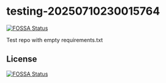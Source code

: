 # testing-20250710230015764
[![FOSSA Status](https://app.fossa.com/api/projects/git%2Bgithub.com%2Fkirogum%2Ftesting-20250710230015764.svg?type=shield)](https://app.fossa.com/projects/git%2Bgithub.com%2Fkirogum%2Ftesting-20250710230015764?ref=badge_shield)

Test repo with empty requirements.txt


## License
[![FOSSA Status](https://app.fossa.com/api/projects/git%2Bgithub.com%2Fkirogum%2Ftesting-20250710230015764.svg?type=large)](https://app.fossa.com/projects/git%2Bgithub.com%2Fkirogum%2Ftesting-20250710230015764?ref=badge_large)